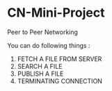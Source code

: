 # CN-Mini-Project


Peer to Peer Networking

You can do following things :
 
 1.  FETCH  A FILE FROM SERVER
 2.  SEARCH A FILE
 3.  PUBLISH A FILE
 4.  TERMINATING CONNECTION
 
 
 
